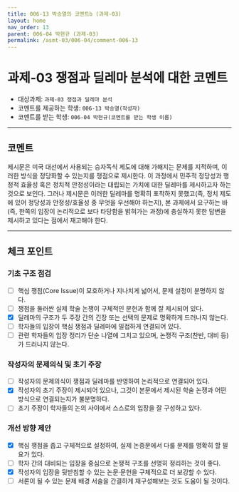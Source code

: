 ```yaml
---
title: 006-13 박승열의 코멘트b (과제-03) 
layout: home
nav_order: 13
parent: 006-04 박현규 (과제-03)
permalink: /asmt-03/006-04/comment-006-13
---
```


# 과제-03 쟁점과 딜레마 분석에 대한 코멘트

- 대상과제: `과제-03 쟁점과 딜레마 분석`
- 코멘트를 제공하는 학생: `006-13 박승열(작성자)` 
- 코멘트를 받는 학생: `006-04 박현규(코멘트를 받는 학생 이름)` 

---

## 코멘트

제시문은 미국 대선에서 사용되는 승자독식 제도에 대해 가해지는 문제를 지적하며, 이러한 방식을 정당화할 수 있는지를 쟁점으로 제시한다. 이 과정에서 민주적 정당성과 행정적 효율성 혹은 정치적 안정성이라는 대립되는 가치에 대한 딜레마를 제시하고자 하는 것으로 보인다. 그러나 제시문은 이러한 딜레마를 명확히 포착하지 못했고(즉, 정치 제도에 있어 정당성과 안정성/효율성 중 무엇을 우선해야 하는지), 본 과제에서 요구하는 바(즉, 한쪽의 입장이 논리적으로 보다 타당함을 밝혀가는 과정)에 충실하지 못한 답변을 제시하고 있다는 점에서 재고해야 한다.

---

## 체크 포인트

### **기초 구조 점검**
- [ ] 핵심 쟁점(Core Issue)이 모호하거나 지나치게 넓어서, 문제 설정이 분명하지 않다.
- [ ] 쟁점을 둘러싼 실제 학술 논쟁이 구체적인 문헌과 함께 잘 제시되어 있다.
- [x] 딜레마의 구조가 두 주장 간의 긴장 또는 선택의 문제로 명확하게 드러나지 않는다.
- [ ] 학자들의 입장이 핵심 쟁점과 딜레마에 밀접하게 연결되어 있다.
- [ ] 관련 학자들의 입장 정리가 단순 나열에 그치고 있으며, 논쟁적 구조(찬반, 대비 등)가 드러나지 않는다.

### **작성자의 문제의식 및 초기 주장**
- [ ] 작성자의 문제의식이 쟁점과 딜레마를 반영하여 논리적으로 연결되어 있다.
- [x] 작성자의 초기 주장이 제시되어 있으나, 그것이 본문에서 제시된 학술 논쟁과 어떤 방식으로 연결되는지가 불분명하다.
- [ ] 초기 주장이 학자들의 논의 사이에서 스스로의 입장을 잘 구성하고 있다.

### **개선 방향 제안**
- [x] 핵심 쟁점을 좁고 구체적으로 설정하여, 실제 논증문에서 다룰 문제를 명확히 할 필요가 있다.
- [ ] 학자 간의 대비되는 입장을 중심으로 논쟁적 구조를 선명히 정리하는 것이 좋다.
- [x] 작성자의 입장을 뒷받침할 수 있는 논문·문헌을 구체적으로 더 보강할 수 있다.
- [ ] 서론이 될 수 있는 문제 배경 서술을 간결하게 재구성해보는 것도 도움이 될 것이다.
